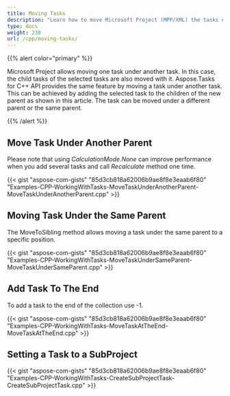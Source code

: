 ```yaml
---
title: Moving Tasks
description: "Learn how to move Microsoft Project (MPP/XML) the tasks under another ones using Aspose.Tasks for C++."
type: docs
weight: 230
url: /cpp/moving-tasks/
---
```


{{% alert color="primary" %}} 

Microsoft Project allows moving one task under another task. In this case, the child tasks of the selected tasks are also moved with it. Aspose.Tasks for C++ API provides the same feature by moving a task under another task. This can be achieved by adding the selected task to the children of the new parent as shown in this article. The task can be moved under a different parent or the same parent.

{{% /alert %}} 

## **Move Task Under Another Parent**
Please note that using *CalculationMode.None* can improve performance when you add several tasks and call *Recalculate* method one time.

{{< gist "aspose-com-gists" "85d3cb818a62006b9ae8f8e3eaab6f80" "Examples-CPP-WorkingWithTasks-MoveTaskUnderAnotherParent-MoveTaskUnderAnotherParent.cpp" >}}
## **Moving Task Under the Same Parent**
The MoveToSibling method allows moving a task under the same parent to a specific position.

{{< gist "aspose-com-gists" "85d3cb818a62006b9ae8f8e3eaab6f80" "Examples-CPP-WorkingWithTasks-MoveTaskUnderSameParent-MoveTaskUnderSameParent.cpp" >}}
## **Add Task To The End**
To add a task to the end of the collection use -1.

{{< gist "aspose-com-gists" "85d3cb818a62006b9ae8f8e3eaab6f80" "Examples-CPP-WorkingWithTasks-MoveTaskAtTheEnd-MoveTaskAtTheEnd.cpp" >}}
## **Setting a Task to a SubProject**
{{< gist "aspose-com-gists" "85d3cb818a62006b9ae8f8e3eaab6f80" "Examples-CPP-WorkingWithTasks-CreateSubProjectTask-CreateSubProjectTask.cpp" >}}
